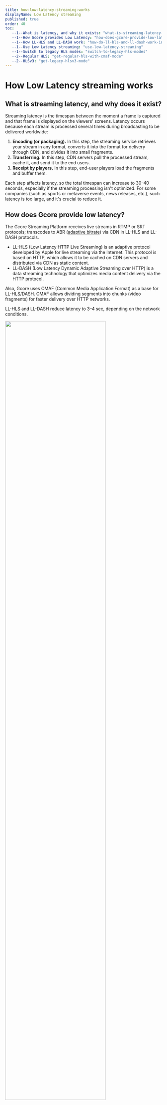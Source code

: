 ```yaml
---
title: how-low-latency-streaming-works
displayName: Low Latency streaming
published: true
order: 40
toc:
   --1--What is latency, and why it exists: "what-is-streaming-latency-and-why-does-it-exist"
   --1--How Gcore provides Low Latency: "how-does-gcore-provide-low-latency"
   --1--How LL-HLS and LL-DASH work: "how-do-ll-hls-and-ll-dash-work-in-comparison-to-the-standard-approach"
   --1--Use Low Latency streaming: "use-low-latency-streaming"
   --1--Switch to legacy HLS modes: "switch-to-legacy-hls-modes"
   --2--Regular HLS: "get-regular-hls-with-cmaf-mode"
   --2--HLSv3: "get-legacy-hlsv3-mode"
---
```

# How Low Latency streaming works

## What is streaming latency, and why does it exist?

Streaming latency is the timespan between the moment a frame is captured and that frame is displayed on the viewers' screens. Latency occurs because each stream is processed several times during broadcasting to be delivered worldwide:

1.  **Encoding (or packaging).** In this step, the streaming service retrieves your stream in any format, converts it into the format for delivery through CDN, and divides it into small fragments.
2.  **Transferring.** In this step, CDN servers pull the processed stream, cache it, and send it to the end users.
3.  **Receipt by players.** In this step, end-user players load the fragments and buffer them.

Each step affects latency, so the total timespan can increase to 30–40 seconds, especially if the streaming processing isn't optimized. For some companies (such as sports or metaverse events, news releases, etc.), such latency is too large, and it's crucial to reduce it.

## How does Gcore provide low latency?

The Gcore Streaming Platform receives live streams in RTMP or SRT protocols; transcodes to ABR (<a href="https://gcore.com/docs/streaming-platform/live-streams-and-videos-protocols-and-codecs/how-we-optimize-live-stream-and-video-performance-by-creating-different-bitrates" target="_blank">adaptive bitrate</a>) via CDN in LL-HLS and LL-DASH protocols.

- LL-HLS (Low Latency HTTP Live Streaming) is an adaptive protocol developed by Apple for live streaming via the Internet. This protocol is based on HTTP, which allows it to be cached on CDN servers and distributed via CDN as static content. 
- LL-DASH (Low Latency Dynamic Adaptive Streaming over HTTP) is a data streaming technology that optimizes media content delivery via the HTTP protocol.

Also, Gcore uses CMAF (Common Media Application Format) as a base for LL-HLS/DASH. CMAF allows dividing segments into chunks (video fragments) for faster delivery over HTTP networks.

LL-HLS and LL-DASH reduce latency to 3–4 sec, depending on the network conditions.

<img src="https://assets.gcore.pro/docs/streaming-platform/live-streams-and-videos-protocols-and-codecs/how-low-latency-streaming-works/13544135637137.png" alt="" width="80%">

## How do LL-HLS and LL-DASH work in comparison to the standard approach?

The standard video delivery approach involves sending the entirely created segment to the CDN, and once the CDN receives the complete segment, it transmits it to the player. With this approach, video latency depends on segment length. For example, if a segment is 7 seconds long when requesting and processing the first segment, the player displays a frame that is already 7 seconds late compared to the actual time.

<img src="https://assets.gcore.pro/docs/streaming-platform/live-streams-and-videos-protocols-and-codecs/how-low-latency-streaming-works/13082039137553.png" alt="" width="80%">

The Low Latency approach uses the CMAF-CTE extension (Chunked Transfer-Encoding), which helps divide live stream segments into small, non-overlapping, and independent fragments (chunks) with a length of 0.5–2 seconds. The independence of the chunks allows the encoder not to wait for the end of the complete loading of the segment but to send it to the CDN and the player in ready-made small fragments.

This approach helps eliminate the segment duration factor affecting video latency in standard video delivery methods. Therefore, latency for 10-second and 2-second segments will be the same and minimal. The total latency between the CDN server and the viewers will be at most 4 seconds.

Compared to the standard approach, a 7-second segment will be divided into 2–3 seconds chunks. Thus, the total latency will be lower.

<img src="https://assets.gcore.pro/docs/streaming-platform/live-streams-and-videos-protocols-and-codecs/how-low-latency-streaming-works/13082040364817.png" alt="" width="80%">

## Use Low Latency streaming

We support <a href="https://www.gcore.com/news/low-latency-hls/" target="_blank">Low Latency streaming</a> by default. It means your live streams are automatically transcoded to LL-HLSv6 or LL-DASH protocol when you <a href="https://gcore.com/docs/streaming-platform/live-streaming/create-a-live-stream" target="_blank">create and configure a live stream</a>. Links for embedding the live stream to your own player contain the */cmaf/* part and look as follows:

- ```https://12345.gvideo.io/cmaf/12345_111/index.mpd``` (LL-DASH, which is supported by any device but does not work with iOS). 
- ```https://12345.gvideo.io/cmaf/12345_111/master.m3u8``` (LL HLSv6, which is supported by iOS (Safari browser) but doesn’t work with non-Apple devices).

where *12345* is the unique ID of your account and *111* is the unique live stream ID.

## Switch to legacy HLS modes

We also support legacy modes for full backward HLS compatibility across all devices and infrastructures. 

### Get Regular HLS with CMAF mode  

Add at the end of the link for embedding the query string as follows:  

```
https://12345.gvideo.io/cmaf/12345_111/master.m3u8?HLS_version=cmaf
```
To return to using LL HLS, delete the query parameter in bold or replace it with the parameter: *?HLS_version=ll* (these actions are identical).

### Get legacy HLSv3 mode  

Contact the [support team](mailto:support@gcore.com) and ask to enable legacy HLSv3 mode for your account or add  *low_latency_enabled=false* parameter to the body of <a href="https://api.gcore.com/docs/streaming#tag/Streams/operation/patch_streams_id" target="_blank">the API request</a>.

The changeover to the legacy format will be displayed in the URL:

```
https://12345.gvideo.io/streams/12345_111/playlist.m3u8
```